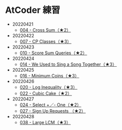 # AtCoder 練習

- 20220421
  - [004 - Cross Sum（★2）](https://atcoder.jp/contests/typical90/tasks/typical90_d)
- 20220422
  - [007 - CP Classes（★3）](https://atcoder.jp/contests/typical90/tasks/typical90_g)
- 20220423
  - [010 - Score Sum Queries（★2）](https://atcoder.jp/contests/typical90/tasks/typical90_j)
- 20220424
  - [014 - We Used to Sing a Song Together（★3）](https://atcoder.jp/contests/typical90/tasks/typical90_n)
- 20220425
  - [016 - Minimum Coins（★3）](https://atcoder.jp/contests/typical90/tasks/typical90_p)
- 20220426
  - [020 - Log Inequality（★3）](https://atcoder.jp/contests/typical90/tasks/typical90_t)
  - [022 - Cubic Cake（★2）](https://atcoder.jp/contests/typical90/tasks/typical90_v)
- 20220427
  - [024 - Select +／- One（★2）](https://atcoder.jp/contests/typical90/tasks/typical90_x)
  - [027 - Sign Up Requests （★2）](https://atcoder.jp/contests/typical90/tasks/typical90_aa)
- 20220428
  - [038 - Large LCM（★3）](https://atcoder.jp/contests/typical90/tasks/typical90_al)
